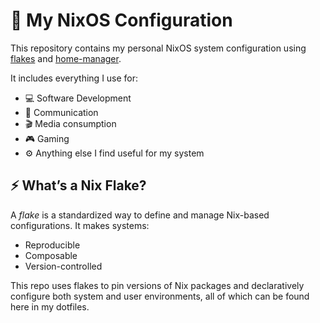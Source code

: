 # 🧊 My NixOS Configuration

This repository contains my personal NixOS system configuration using [flakes](https://nixos.wiki/wiki/Flakes) and [home-manager](https://nix-community.github.io/home-manager/).

It includes everything I use for:
- 💻 Software Development
- 📡 Communication
- 🎬 Media consumption
- 🎮 Gaming
- ⚙️ Anything else I find useful for my system

## ⚡️ What’s a Nix Flake?

A *flake* is a standardized way to define and manage Nix-based configurations. It makes systems:
- Reproducible
- Composable
- Version-controlled

This repo uses flakes to pin versions of Nix packages and declaratively configure both system and user environments, all of which can be found here in my dotfiles.
